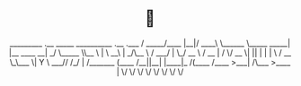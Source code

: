 <h1 align="center"> 👋 </h1>

<p align="center">
  _________      .__  _____  __________               .__               .___
 /   _____/____  |__|/ ____\ \______   \_____    _____|  |__   ____   __| _/
 \_____  \\__  \ |  \   __\   |       _/\__  \  /  ___/  |  \_/ __ \ / __ | 
 /        \/ __ \|  ||  |     |    |   \ / __ \_\___ \|   Y  \  ___// /_/ | 
/_______  (____  /__||__|     |____|_  /(____  /____  >___|  /\___  >____ | 
        \/     \/                    \/      \/     \/     \/     \/     \/ 
</p>
